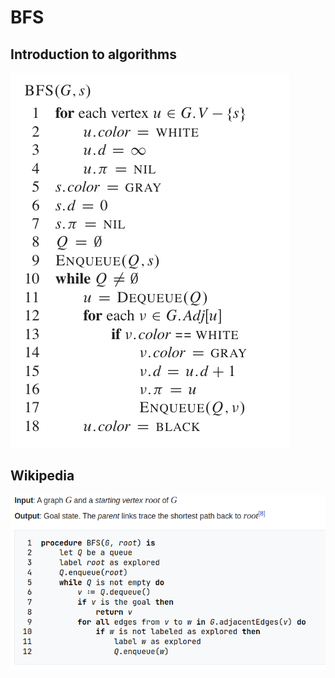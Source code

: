 # BFS

## Introduction to algorithms

![BFS](doc/BFS_introduction_to_algorithms.png)

## Wikipedia

![BFS](doc/BFS_Wikipedia.png)
